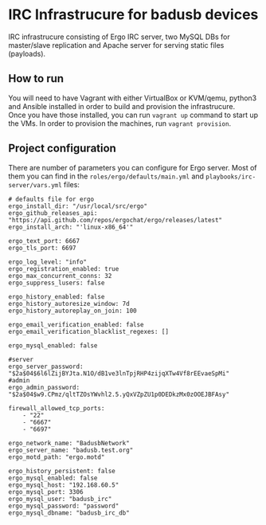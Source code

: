 # IRC Infrastrucure for badusb devices
IRC infrastrucure consisting of Ergo IRC server, two MySQL DBs for master/slave replication and Apache server for serving static files (payloads).

## How to run
You will need to have Vagrant with either VirtualBox or KVM/qemu, python3 and Ansible installed in order to build and provision the infrastrucure.<br/>
Once you have those installed, you can run ```vagrant up``` command to start up the VMs. In order to provision the machines, run ```vagrant provision```.

## Project configuration
There are number of parameters you can configure for Ergo server. Most of them you can find in the `roles/ergo/defaults/main.yml` and `playbooks/irc-server/vars.yml` files:
```---
# defaults file for ergo
ergo_install_dir: "/usr/local/src/ergo"
ergo_github_releases_api: "https://api.github.com/repos/ergochat/ergo/releases/latest"
ergo_install_arch: "'linux-x86_64'"

ergo_text_port: 6667
ergo_tls_port: 6697

ergo_log_level: "info"
ergo_registration_enabled: true
ergo_max_concurrent_conns: 32
ergo_suppress_lusers: false

ergo_history_enabled: false
ergo_history_autoresize_window: 7d
ergo_history_autoreplay_on_join: 100

ergo_email_verification_enabled: false
ergo_email_verification_blacklist_regexes: []

ergo_mysql_enabled: false

#server
ergo_server_password: "$2a$04$6l6lZijBYJta.N1O/dB1ve3lnTpjRHP4zijqXTw4Vf8rEEvaeSpMi"
#admin
ergo_admin_password: "$2a$04$w9.CPmz/qltTZOsYWvhl2.5.yQxVZpZU1p0DEDkzMx0zOOEJBFAsy"
```

```---
firewall_allowed_tcp_ports:
    - "22"
    - "6667"
    - "6697"

ergo_network_name: "BadusbNetwork"
ergo_server_name: "badusb.test.org"
ergo_motd_path: "ergo.motd"

ergo_history_persistent: false
ergo_mysql_enabled: false
ergo_mysql_host: "192.168.60.5"
ergo_mysql_port: 3306
ergo_mysql_user: "badusb_irc"
ergo_mysql_password: "password"
ergo_mysql_dbname: "badusb_irc_db"
```
